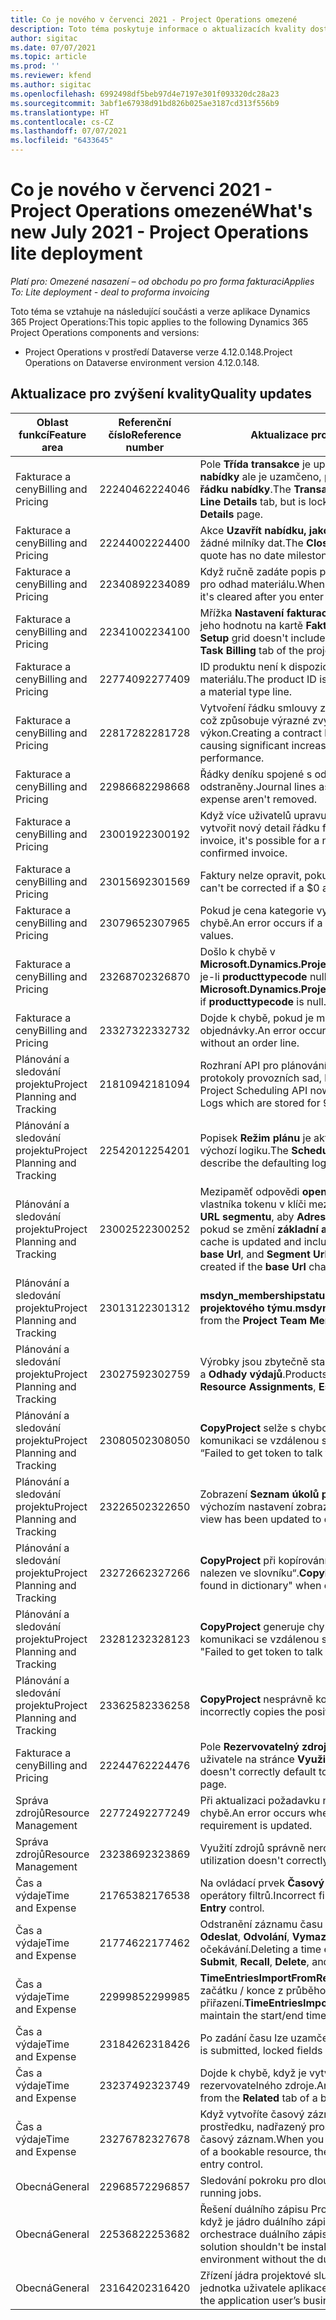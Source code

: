 ```yaml
---
title: Co je nového v červenci 2021 - Project Operations omezené
description: Toto téma poskytuje informace o aktualizacích kvality dostupných ve verzi omezeného nasazení Project Operations z července 2021.
author: sigitac
ms.date: 07/07/2021
ms.topic: article
ms.prod: ''
ms.reviewer: kfend
ms.author: sigitac
ms.openlocfilehash: 6992498df5beb97d4e7197e301f093320dc28a23
ms.sourcegitcommit: 3abf1e67938d91bd826b025ae3187cd313f556b9
ms.translationtype: HT
ms.contentlocale: cs-CZ
ms.lasthandoff: 07/07/2021
ms.locfileid: "6433645"
---
```

# <a name="whats-new-july-2021---project-operations-lite-deployment"></a><span data-ttu-id="14e95-103">Co je nového v červenci 2021 - Project Operations omezené</span><span class="sxs-lookup"><span data-stu-id="14e95-103">What's new July 2021 - Project Operations lite deployment</span></span>

<span data-ttu-id="14e95-104">_Platí pro: Omezené nasazení – od obchodu po pro forma fakturaci_</span><span class="sxs-lookup"><span data-stu-id="14e95-104">_Applies To: Lite deployment - deal to proforma invoicing_</span></span>

<span data-ttu-id="14e95-105">Toto téma se vztahuje na následující součásti a verze aplikace Dynamics 365 Project Operations:</span><span class="sxs-lookup"><span data-stu-id="14e95-105">This topic applies to the following Dynamics 365 Project Operations components and versions:</span></span>

  - <span data-ttu-id="14e95-106">Project Operations v prostředí Dataverse verze 4.12.0.148.</span><span class="sxs-lookup"><span data-stu-id="14e95-106">Project Operations on Dataverse environment version 4.12.0.148.</span></span>

## <a name="quality-updates"></a><span data-ttu-id="14e95-107">Aktualizace pro zvýšení kvality</span><span class="sxs-lookup"><span data-stu-id="14e95-107">Quality updates</span></span>
| <span data-ttu-id="14e95-108">**Oblast funkcí**</span><span class="sxs-lookup"><span data-stu-id="14e95-108">**Feature area**</span></span>              | <span data-ttu-id="14e95-109">**Referenční číslo**</span><span class="sxs-lookup"><span data-stu-id="14e95-109">**Reference number**</span></span> | <span data-ttu-id="14e95-110">**Aktualizace pro zvýšení kvality**</span><span class="sxs-lookup"><span data-stu-id="14e95-110">**Quality update**</span></span>                                                                                                                                                                                             |
|-------------------------------|----------------------|----------------------------------------------------------------------------------------------------------------------------------------------------------------------------------------------------------------|
| <span data-ttu-id="14e95-111">Fakturace a ceny</span><span class="sxs-lookup"><span data-stu-id="14e95-111">Billing and Pricing</span></span>           | <span data-ttu-id="14e95-112">2224046</span><span class="sxs-lookup"><span data-stu-id="14e95-112">2224046</span></span>              | <span data-ttu-id="14e95-113">Pole **Třída transakce** je upravitelné na kartě **Podrobnosti řádku nabídky** ale je uzamčeno, pokud pracujete na stránce **Podrobnosti řádku nabídky**.</span><span class="sxs-lookup"><span data-stu-id="14e95-113">The **Transaction Class** field is editable on the **Quote Line Details** tab, but is locked if you are working from the **Quote Line Details** page.</span></span>                                                                     |
| <span data-ttu-id="14e95-114">Fakturace a ceny</span><span class="sxs-lookup"><span data-stu-id="14e95-114">Billing and Pricing</span></span>           | <span data-ttu-id="14e95-115">2224400</span><span class="sxs-lookup"><span data-stu-id="14e95-115">2224400</span></span>              | <span data-ttu-id="14e95-116">Akce **Uzavřít nabídku, jako získanou** selže, pokud nabídka nemá žádné milníky dat.</span><span class="sxs-lookup"><span data-stu-id="14e95-116">The **Close Quote As Won** action fails when a quote has no date milestones.</span></span>                                                                                                                                    |
| <span data-ttu-id="14e95-117">Fakturace a ceny</span><span class="sxs-lookup"><span data-stu-id="14e95-117">Billing and Pricing</span></span>           | <span data-ttu-id="14e95-118">2234089</span><span class="sxs-lookup"><span data-stu-id="14e95-118">2234089</span></span>              | <span data-ttu-id="14e95-119">Když ručně zadáte popis produktu, vymaže se po zadání množství pro odhad materiálu.</span><span class="sxs-lookup"><span data-stu-id="14e95-119">When you manually enter a product description, it's cleared after you enter a quantity for a material estimate.</span></span>                                                                                                                         |
| <span data-ttu-id="14e95-120">Fakturace a ceny</span><span class="sxs-lookup"><span data-stu-id="14e95-120">Billing and Pricing</span></span>           | <span data-ttu-id="14e95-121">2234100</span><span class="sxs-lookup"><span data-stu-id="14e95-121">2234100</span></span>              | <span data-ttu-id="14e95-122">Mřížka **Nastavení fakturace úkolů** nezahrnuje sloupec **Materiál** a jeho hodnotu na kartě **Fakturace úkolů** projektu.</span><span class="sxs-lookup"><span data-stu-id="14e95-122">The **Task Billing Setup** grid doesn't include the **Material** column and it's value on the **Task Billing** tab of the project.</span></span>                                                                                                       |
| <span data-ttu-id="14e95-123">Fakturace a ceny</span><span class="sxs-lookup"><span data-stu-id="14e95-123">Billing and Pricing</span></span>           | <span data-ttu-id="14e95-124">2277409</span><span class="sxs-lookup"><span data-stu-id="14e95-124">2277409</span></span>              | <span data-ttu-id="14e95-125">ID produktu není k dispozici v detailu řádku smlouvy pro řádek typu materiálu.</span><span class="sxs-lookup"><span data-stu-id="14e95-125">The product ID isn't available on the contract line detail for a material type line.</span></span>                                                                                                                                        |
| <span data-ttu-id="14e95-126">Fakturace a ceny</span><span class="sxs-lookup"><span data-stu-id="14e95-126">Billing and Pricing</span></span>           | <span data-ttu-id="14e95-127">2281728</span><span class="sxs-lookup"><span data-stu-id="14e95-127">2281728</span></span>              | <span data-ttu-id="14e95-128">Vytvoření řádku smlouvy zbytečně přehodnocuje skutečné hodnoty, což způsobuje výrazné zvýšení objemu dat, a to má dopad na výkon.</span><span class="sxs-lookup"><span data-stu-id="14e95-128">Creating a contract line unnecessarily reevaluates actuals causing significant increases in data volume, which impacts performance.</span></span>                                                                                |
| <span data-ttu-id="14e95-129">Fakturace a ceny</span><span class="sxs-lookup"><span data-stu-id="14e95-129">Billing and Pricing</span></span>           | <span data-ttu-id="14e95-130">2298668</span><span class="sxs-lookup"><span data-stu-id="14e95-130">2298668</span></span>              | <span data-ttu-id="14e95-131">Řádky deníku spojené s odvolaným a odstraněným výdajem nebudou odstraněny.</span><span class="sxs-lookup"><span data-stu-id="14e95-131">Journal lines associated to a recalled and deleted expense aren't removed.</span></span>                                                                                                                                     |
| <span data-ttu-id="14e95-132">Fakturace a ceny</span><span class="sxs-lookup"><span data-stu-id="14e95-132">Billing and Pricing</span></span>           | <span data-ttu-id="14e95-133">2300192</span><span class="sxs-lookup"><span data-stu-id="14e95-133">2300192</span></span>              | <span data-ttu-id="14e95-134">Když více uživatelů upravuje fakturu, je možné na potvrzené faktuře vytvořit nový detail řádku faktury.</span><span class="sxs-lookup"><span data-stu-id="14e95-134">When multiple users are editing an invoice, it's possible for a new invoice line detail to be created on a confirmed invoice.</span></span>                                                                                   |
| <span data-ttu-id="14e95-135">Fakturace a ceny</span><span class="sxs-lookup"><span data-stu-id="14e95-135">Billing and Pricing</span></span>           | <span data-ttu-id="14e95-136">2301569</span><span class="sxs-lookup"><span data-stu-id="14e95-136">2301569</span></span>              | <span data-ttu-id="14e95-137">Faktury nelze opravit, pokud byla použita záloha částky \$0.</span><span class="sxs-lookup"><span data-stu-id="14e95-137">Invoices can't be corrected if a \$0 amount retainer has been applied.</span></span>                                                                                                                                        |
| <span data-ttu-id="14e95-138">Fakturace a ceny</span><span class="sxs-lookup"><span data-stu-id="14e95-138">Billing and Pricing</span></span>           | <span data-ttu-id="14e95-139">2307965</span><span class="sxs-lookup"><span data-stu-id="14e95-139">2307965</span></span>              | <span data-ttu-id="14e95-140">Pokud je cena kategorie vytvořena s chybějícími hodnotami, dojde k chybě.</span><span class="sxs-lookup"><span data-stu-id="14e95-140">An error occurs if a category price is created with missing values.</span></span>                                                                                                                           |
| <span data-ttu-id="14e95-141">Fakturace a ceny</span><span class="sxs-lookup"><span data-stu-id="14e95-141">Billing and Pricing</span></span>           | <span data-ttu-id="14e95-142">2326870</span><span class="sxs-lookup"><span data-stu-id="14e95-142">2326870</span></span>              | <span data-ttu-id="14e95-143">Došlo k chybě v **Microsoft.Dynamics.ProjectService.Plugins.PostInvoiceLineDelete**, je-li **producttypecode** null.</span><span class="sxs-lookup"><span data-stu-id="14e95-143">An error occurs in **Microsoft.Dynamics.ProjectService.Plugins.PostInvoiceLineDelete** if **producttypecode** is null.</span></span>                                                                            |
| <span data-ttu-id="14e95-144">Fakturace a ceny</span><span class="sxs-lookup"><span data-stu-id="14e95-144">Billing and Pricing</span></span>           | <span data-ttu-id="14e95-145">2332732</span><span class="sxs-lookup"><span data-stu-id="14e95-145">2332732</span></span>              | <span data-ttu-id="14e95-146">Dojde k chybě, pokud je milník řádku smlouvy vytvořen bez řádku objednávky.</span><span class="sxs-lookup"><span data-stu-id="14e95-146">An error occurs if a contract line milestone is created without an order line.</span></span>                                                                                                                |
| <span data-ttu-id="14e95-147">Plánování a sledování projektu</span><span class="sxs-lookup"><span data-stu-id="14e95-147">Project Planning and Tracking</span></span> | <span data-ttu-id="14e95-148">2181094</span><span class="sxs-lookup"><span data-stu-id="14e95-148">2181094</span></span>              | <span data-ttu-id="14e95-149">Rozhraní API pro plánování projektu nyní podporuje protokoly PSS a protokoly provozních sad, které jsou uloženy po dobu 90 dnů.</span><span class="sxs-lookup"><span data-stu-id="14e95-149">The Project Scheduling API now supports PSS Logs and Operation Set Logs which are stored for 90 days.</span></span>                                                                                                                  |
| <span data-ttu-id="14e95-150">Plánování a sledování projektu</span><span class="sxs-lookup"><span data-stu-id="14e95-150">Project Planning and Tracking</span></span> | <span data-ttu-id="14e95-151">2254201</span><span class="sxs-lookup"><span data-stu-id="14e95-151">2254201</span></span>              | <span data-ttu-id="14e95-152">Popisek **Režim plánu** je aktualizován podrobnostmi, které popisují výchozí logiku.</span><span class="sxs-lookup"><span data-stu-id="14e95-152">The **Schedule Mode** label is updated with details that describe the defaulting logic.</span></span>                                                                                                                                      |
| <span data-ttu-id="14e95-153">Plánování a sledování projektu</span><span class="sxs-lookup"><span data-stu-id="14e95-153">Project Planning and Tracking</span></span> | <span data-ttu-id="14e95-154">2300252</span><span class="sxs-lookup"><span data-stu-id="14e95-154">2300252</span></span>              | <span data-ttu-id="14e95-155">Mezipaměť odpovědi **openProject** je aktualizována a zahrnuje vlastníka tokenu v klíči mezipaměti, **základní adresu URL** a **Adresu URL segmentu**, aby **Adresa URL požadavku** šlo vždy znovu vytvořit, pokud se změní **základní adresa URL**.</span><span class="sxs-lookup"><span data-stu-id="14e95-155">The **openProject** response cache is updated and includes the token owner in the cache key, **base Url**, and **Segment Url** so that **Request Url** can always be re-created if the **base Url** changes.</span></span> |
| <span data-ttu-id="14e95-156">Plánování a sledování projektu</span><span class="sxs-lookup"><span data-stu-id="14e95-156">Project Planning and Tracking</span></span> | <span data-ttu-id="14e95-157">2301312</span><span class="sxs-lookup"><span data-stu-id="14e95-157">2301312</span></span>              | <span data-ttu-id="14e95-158">**msdyn_membershipstatus** byl odebrán ze zobrazení **Člen projektového týmu**.</span><span class="sxs-lookup"><span data-stu-id="14e95-158">**msdyn_membershipstatus** has been removed from the **Project Team Member** view.</span></span>                                                                                                                                        |
| <span data-ttu-id="14e95-159">Plánování a sledování projektu</span><span class="sxs-lookup"><span data-stu-id="14e95-159">Project Planning and Tracking</span></span> | <span data-ttu-id="14e95-160">2302759</span><span class="sxs-lookup"><span data-stu-id="14e95-160">2302759</span></span>              | <span data-ttu-id="14e95-161">Výrobky jsou zbytečně stahovány na karty **Přiřazení zdrojů**, **Odhady** a **Odhady výdajů**.</span><span class="sxs-lookup"><span data-stu-id="14e95-161">Products are unnecessarily fetched on the **Resource Assignments**, **Estimates**, and **Expense Estimates** tabs.</span></span>                                                                                                        |
| <span data-ttu-id="14e95-162">Plánování a sledování projektu</span><span class="sxs-lookup"><span data-stu-id="14e95-162">Project Planning and Tracking</span></span> | <span data-ttu-id="14e95-163">2308050</span><span class="sxs-lookup"><span data-stu-id="14e95-163">2308050</span></span>              | <span data-ttu-id="14e95-164">**CopyProject** selže s chybou „Nepodařilo se získat token pro komunikaci se vzdálenou službou“.</span><span class="sxs-lookup"><span data-stu-id="14e95-164">**CopyProject** fails with the error, “Failed to get token to talk to remote service”.</span></span>                                                                                                                           |
| <span data-ttu-id="14e95-165">Plánování a sledování projektu</span><span class="sxs-lookup"><span data-stu-id="14e95-165">Project Planning and Tracking</span></span> | <span data-ttu-id="14e95-166">2322650</span><span class="sxs-lookup"><span data-stu-id="14e95-166">2322650</span></span>              | <span data-ttu-id="14e95-167">Zobrazení **Seznam úkolů projektu** bylo aktualizováno tak, aby ve výchozím nastavení zobrazovalo datum úkolu.</span><span class="sxs-lookup"><span data-stu-id="14e95-167">The **Project Task List** view has been updated to display the date of the task by default.</span></span>                                                                                                            |
| <span data-ttu-id="14e95-168">Plánování a sledování projektu</span><span class="sxs-lookup"><span data-stu-id="14e95-168">Project Planning and Tracking</span></span> | <span data-ttu-id="14e95-169">2327266</span><span class="sxs-lookup"><span data-stu-id="14e95-169">2327266</span></span>              | <span data-ttu-id="14e95-170">**CopyProject** při kopírování odhadů generuje chybu „Klíč nebyl nalezen ve slovníku“.</span><span class="sxs-lookup"><span data-stu-id="14e95-170">**CopyProject** generates the error, "Key not found in dictionary" when copying estimates.</span></span>                                                                                                      |
| <span data-ttu-id="14e95-171">Plánování a sledování projektu</span><span class="sxs-lookup"><span data-stu-id="14e95-171">Project Planning and Tracking</span></span> | <span data-ttu-id="14e95-172">2328123</span><span class="sxs-lookup"><span data-stu-id="14e95-172">2328123</span></span>              | <span data-ttu-id="14e95-173">**CopyProject** generuje chybu „Nepodařilo se získat token pro komunikaci se vzdálenou službou“.</span><span class="sxs-lookup"><span data-stu-id="14e95-173">**CopyProject** generates the error, "Failed to get token to talk to remote service".</span></span>                                                                                                                          |
| <span data-ttu-id="14e95-174">Plánování a sledování projektu</span><span class="sxs-lookup"><span data-stu-id="14e95-174">Project Planning and Tracking</span></span> | <span data-ttu-id="14e95-175">2336258</span><span class="sxs-lookup"><span data-stu-id="14e95-175">2336258</span></span>              | <span data-ttu-id="14e95-176">**CopyProject** nesprávně kopíruje názvy pozic zdrojů.</span><span class="sxs-lookup"><span data-stu-id="14e95-176">**CopyProject** incorrectly copies the position names of resources.</span></span>                                                                                                                                                 |
| <span data-ttu-id="14e95-177">Fakturace a ceny</span><span class="sxs-lookup"><span data-stu-id="14e95-177">Billing and Pricing</span></span>           | <span data-ttu-id="14e95-178">2224476</span><span class="sxs-lookup"><span data-stu-id="14e95-178">2224476</span></span>              | <span data-ttu-id="14e95-179">Pole **Rezervovatelný zdroj** není správně výchozí pro přihlášeného uživatele na stránce **Využití materiálu**.</span><span class="sxs-lookup"><span data-stu-id="14e95-179">The **Bookable Resource** field doesn't correctly default to the logged in user on the **Material Usage** page.</span></span>                                                                                                            |
| <span data-ttu-id="14e95-180">Správa zdrojů</span><span class="sxs-lookup"><span data-stu-id="14e95-180">Resource Management</span></span>           | <span data-ttu-id="14e95-181">2277249</span><span class="sxs-lookup"><span data-stu-id="14e95-181">2277249</span></span>              | <span data-ttu-id="14e95-182">Při aktualizaci požadavku na jiný než projektový prostředek dojde k chybě.</span><span class="sxs-lookup"><span data-stu-id="14e95-182">An error occurs when a non-project-based resource requirement is updated.</span></span>                                                                                                            |
| <span data-ttu-id="14e95-183">Správa zdrojů</span><span class="sxs-lookup"><span data-stu-id="14e95-183">Resource Management</span></span>           | <span data-ttu-id="14e95-184">2323869</span><span class="sxs-lookup"><span data-stu-id="14e95-184">2323869</span></span>              | <span data-ttu-id="14e95-185">Využití zdrojů správně nerozpozná filtrované prostředky.</span><span class="sxs-lookup"><span data-stu-id="14e95-185">Resource utilization doesn't correctly recognize filtered resources.</span></span>                                                                                                                                             |
| <span data-ttu-id="14e95-186">Čas a výdaje</span><span class="sxs-lookup"><span data-stu-id="14e95-186">Time and Expense</span></span>              | <span data-ttu-id="14e95-187">2176538</span><span class="sxs-lookup"><span data-stu-id="14e95-187">2176538</span></span>              | <span data-ttu-id="14e95-188">Na ovládací prvek **Časový záznam** jsou použity nesprávné operátory filtrů.</span><span class="sxs-lookup"><span data-stu-id="14e95-188">Incorrect filter operators are applied to the **Time Entry** control.</span></span>                                                                                                                                                   |
| <span data-ttu-id="14e95-189">Čas a výdaje</span><span class="sxs-lookup"><span data-stu-id="14e95-189">Time and Expense</span></span>              | <span data-ttu-id="14e95-190">2177462</span><span class="sxs-lookup"><span data-stu-id="14e95-190">2177462</span></span>              | <span data-ttu-id="14e95-191">Odstranění záznamu času v mřížce neaktualizuje stav tlačítka **Odeslat**, **Odvolání**, **Vymazat** a **Upravit záznam** podle očekávání.</span><span class="sxs-lookup"><span data-stu-id="14e95-191">Deleting a time entry in the grid doesn't update the **Submit**, **Recall**, **Delete**, and **Edit Entry** button status as expected.</span></span>                                                                                        |
| <span data-ttu-id="14e95-192">Čas a výdaje</span><span class="sxs-lookup"><span data-stu-id="14e95-192">Time and Expense</span></span>              | <span data-ttu-id="14e95-193">2299985</span><span class="sxs-lookup"><span data-stu-id="14e95-193">2299985</span></span>              | <span data-ttu-id="14e95-194">**TimeEntriesImportFromResourceAssignment** neudržuje čas začátku / konce z průběhových křivek přiřazení.</span><span class="sxs-lookup"><span data-stu-id="14e95-194">**TimeEntriesImportFromResourceAssignment** doesn't maintain the start/end time from the assignment contours.</span></span>                                                                                                  |
| <span data-ttu-id="14e95-195">Čas a výdaje</span><span class="sxs-lookup"><span data-stu-id="14e95-195">Time and Expense</span></span>              | <span data-ttu-id="14e95-196">2318426</span><span class="sxs-lookup"><span data-stu-id="14e95-196">2318426</span></span>              | <span data-ttu-id="14e95-197">Po zadání času lze uzamčená pole stále upravovat.</span><span class="sxs-lookup"><span data-stu-id="14e95-197">After a time entry is submitted, locked fields can still be edited.</span></span>                                                                                                                                   |
| <span data-ttu-id="14e95-198">Čas a výdaje</span><span class="sxs-lookup"><span data-stu-id="14e95-198">Time and Expense</span></span>              | <span data-ttu-id="14e95-199">2323749</span><span class="sxs-lookup"><span data-stu-id="14e95-199">2323749</span></span>              | <span data-ttu-id="14e95-200">Dojde k chybě, když je vytvořen výdaj z karty **Související** rezervovatelného zdroje.</span><span class="sxs-lookup"><span data-stu-id="14e95-200">An error occurs when an expense is created from the **Related** tab of a bookable resource.</span></span>                                                                                                      |
| <span data-ttu-id="14e95-201">Čas a výdaje</span><span class="sxs-lookup"><span data-stu-id="14e95-201">Time and Expense</span></span>              | <span data-ttu-id="14e95-202">2327678</span><span class="sxs-lookup"><span data-stu-id="14e95-202">2327678</span></span>              | <span data-ttu-id="14e95-203">Když vytvoříte časový záznam z karty **Související** rezervovatelného prostředku, nadřazený prostředek není předán ovládacímu prvku časový záznam.</span><span class="sxs-lookup"><span data-stu-id="14e95-203">When you create a time entry from the **Related** tab of a bookable resource, the parent resource isn't passed to the time entry control.</span></span>                                                                            |
| <span data-ttu-id="14e95-204">Obecná</span><span class="sxs-lookup"><span data-stu-id="14e95-204">General</span></span>                       | <span data-ttu-id="14e95-205">2296857</span><span class="sxs-lookup"><span data-stu-id="14e95-205">2296857</span></span>              | <span data-ttu-id="14e95-206">Sledování pokroku pro dlouho běžící úlohy.</span><span class="sxs-lookup"><span data-stu-id="14e95-206">Progress tracking for long running jobs.</span></span>                                                                                                                                                                        |
| <span data-ttu-id="14e95-207">Obecná</span><span class="sxs-lookup"><span data-stu-id="14e95-207">General</span></span>                       | <span data-ttu-id="14e95-208">2253682</span><span class="sxs-lookup"><span data-stu-id="14e95-208">2253682</span></span>              | <span data-ttu-id="14e95-209">Řešení duálního zápisu Project Operations by se nemělo instalovat, když je jádro duálního zápisu nainstalováno v prostředí bez řešení orchestrace duálního zápisu.</span><span class="sxs-lookup"><span data-stu-id="14e95-209">The Project Operations dual-write solution shouldn't be installed when dual-write core is installed in an environment without the dual-write orchestration solution.</span></span>                                                |
| <span data-ttu-id="14e95-210">Obecná</span><span class="sxs-lookup"><span data-stu-id="14e95-210">General</span></span>                       | <span data-ttu-id="14e95-211">2316420</span><span class="sxs-lookup"><span data-stu-id="14e95-211">2316420</span></span>              | <span data-ttu-id="14e95-212">Zřízení jádra projektové služby selže, pokud se změní obchodní jednotka uživatele aplikace.</span><span class="sxs-lookup"><span data-stu-id="14e95-212">Project service core provisioning fails if the application user’s business unit is changed.</span></span>                                                                                                                     |
